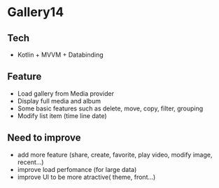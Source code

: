 # Gallery14

## Tech
* Kotlin + MVVM + Databinding
## Feature
* Load gallery from Media provider
* Display full media and album
* Some basic features such as delete, move, copy, filter, grouping
* Modify list item (time line date)

## Need to improve
* add more feature (share, create, favorite, play video, modify image, recent...)
* improve load perfomance (for large data)
* improve UI to be more atractive( theme, front...)

